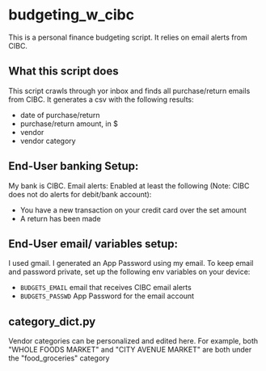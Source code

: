 # budgeting_w_cibc

This is a personal finance budgeting script. It relies on email alerts from CIBC.

## What this script does

This script crawls through yor inbox and finds all purchase/return emails from CIBC. It generates a csv with the following results:

- date of purchase/return
- purchase/return amount, in $
- vendor
- vendor category

## End-User banking Setup:

My bank is CIBC. Email alerts: Enabled at least the following (Note: CIBC does not do alerts for debit/bank account):

- You have a new transaction on your credit card over the set amount
- A return has been made

## End-User email/ variables setup:

I used gmail. I generated an App Password using my email.
To keep email and password private, set up the following env variables on your device:

- `BUDGETS_EMAIL` email that receives CIBC email alerts
- `BUDGETS_PASSWD` App Password for the email account

## category_dict.py

Vendor categories can be personalized and edited here. For example, both "WHOLE FOODS MARKET" and "CITY AVENUE MARKET" are both under the "food_groceries" category
